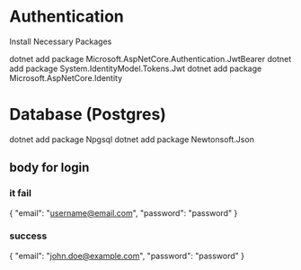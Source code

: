 ﻿
# Authentication

Install Necessary Packages

dotnet add package Microsoft.AspNetCore.Authentication.JwtBearer
dotnet add package System.IdentityModel.Tokens.Jwt
dotnet add package Microsoft.AspNetCore.Identity

# Database (Postgres)
dotnet add package Npgsql
dotnet add package Newtonsoft.Json

## body for login 

### it fail

{
    "email": "username@email.com",
    "password": "password"
}

### success

{
    "email": "john.doe@example.com",
    "password": "password"
}